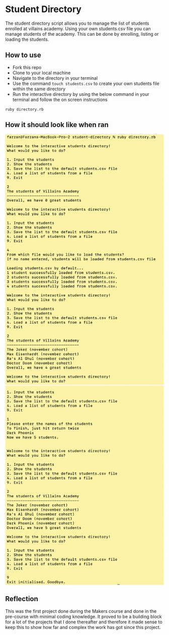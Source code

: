 # Student Directory

The student directory script allows you to manage the list of students enrolled at villains academy. Using your own students.csv file you can manage students of the academy. This can be done by enrolling, listing or loading the students. 

## How to use

* Fork this repo
* Clone to your local machine
* Navigate to the directory in your terminal
* Use the command `touch students.csv` to create your own students file within the same directory
* Run the interactive directory by using the below command in your terminal and follow the on screen instructions
```shell
ruby directory.rb
```

## How it should look like when ran
![Part_1](images/student_1.png)
![Part_2](images/student_2.png)

## Reflection

This was the first project done during the Makers course and done in the pre-course with minimal coding knowledge. It proved to be a building block for a lot of the projects that I done thereafter and therefore it made sense to keep this to show how far and complex the work has got since this project.